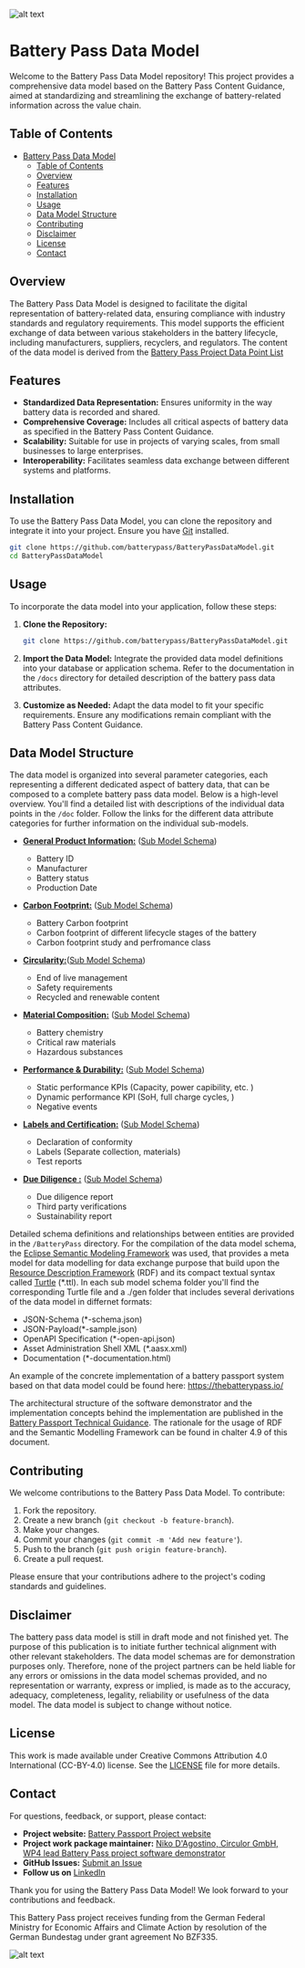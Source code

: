 
![alt text](logo_BatteryPass_Primary.png)

# Battery Pass Data Model

Welcome to the Battery Pass Data Model repository! This project provides a comprehensive data model based on the Battery Pass Content Guidance, aimed at standardizing and streamlining the exchange of battery-related information across the value chain.

## Table of Contents
- [Battery Pass Data Model](#battery-pass-data-model)
  - [Table of Contents](#table-of-contents)
  - [Overview](#overview)
  - [Features](#features)
  - [Installation](#installation)
  - [Usage](#usage)
  - [Data Model Structure](#data-model-structure)
  - [Contributing](#contributing)
  - [Disclaimer](#disclaimer)
  - [License](#license)
  - [Contact](#contact)

## Overview
The Battery Pass Data Model is designed to facilitate the digital representation of battery-related data, ensuring compliance with industry standards and regulatory requirements. This model supports the efficient exchange of data between various stakeholders in the battery lifecycle, including manufacturers, suppliers, recyclers, and regulators. The content of the data model is derived from the [Battery Pass Project Data Point List](https://view.officeapps.live.com/op/view.aspx?src=https%3A%2F%2Fthebatterypass.eu%2Fassets%2Fimages%2Fcontent-guidance%2Fpdf%2F2023_Battery_Passport_Data_Attributes.xlsx&wdOrigin=BROWSELINK)

## Features
- **Standardized Data Representation:** Ensures uniformity in the way battery data is recorded and shared.
- **Comprehensive Coverage:** Includes all critical aspects of battery data as specified in the Battery Pass Content Guidance.
- **Scalability:** Suitable for use in projects of varying scales, from small businesses to large enterprises.
- **Interoperability:** Facilitates seamless data exchange between different systems and platforms.

## Installation
To use the Battery Pass Data Model, you can clone the repository and integrate it into your project. Ensure you have [Git](https://git-scm.com/) installed.

```bash
git clone https://github.com/batterypass/BatteryPassDataModel.git
cd BatteryPassDataModel
```

## Usage
To incorporate the data model into your application, follow these steps:

1. **Clone the Repository:**
   ```bash
   git clone https://github.com/batterypass/BatteryPassDataModel.git
   ```

2. **Import the Data Model:**
   Integrate the provided data model definitions into your database or application schema. Refer to the documentation in the `/docs` directory for detailed description of the battery pass data attributes.

3. **Customize as Needed:**
   Adapt the data model to fit your specific requirements. Ensure any modifications remain compliant with the Battery Pass Content Guidance.

## Data Model Structure
The data model is organized into several parameter categories, each representing a different dedicated aspect of battery data, that can be composed to a complete battery pass data model. Below is a high-level overview. You'll find a detailed list with descriptions of the individual data points in the `/doc` folder. Follow the links for the different data attribute categories for further information on the individual sub-models. 

- [**General Product Information:**](https://batterypass.github.io/BatteryPassDataModel//BatteryPass/io.BatteryPass.GeneralProductInformation/1.0.0/gen/GeneralProductInformation-documentation.html) ([Sub Model Schema](https://github.com/batterypass/BatteryPassDataModel/tree/main/BatteryPass/io.BatteryPass.GeneralProductInformation/1.0.0)) 
  - Battery ID
  - Manufacturer
  - Battery status
  - Production Date

- [**Carbon Footprint:**](https://batterypass.github.io/BatteryPassDataModel//BatteryPass/io.BatteryPass.CarbonFootprint/1.0.0/gen/CarbonFootprint-documentation.html) ([Sub Model Schema](https://github.com/batterypass/BatteryPassDataModel/tree/main/BatteryPass/io.BatteryPass.CarbonFootprint/1.0.0)) 
  - Battery Carbon footprint
  - Carbon footprint of different lifecycle stages of the battery
  - Carbon footprint study and perfromance class

- [**Circularity:**](https://batterypass.github.io/BatteryPassDataModel//BatteryPass/io.BatteryPass.Circularity/1.0.0/gen/Circularity-documentation.html)([Sub Model Schema](https://github.com/batterypass/BatteryPassDataModel/tree/main/BatteryPass/io.BatteryPass.Circularity/1.0.0)) 
  - End of live management
  - Safety requirements
  - Recycled and renewable content

- [**Material Composition:**](https://batterypass.github.io/BatteryPassDataModel//BatteryPass/io.BatteryPass.MaterialComposition/1.0.0/gen/MaterialComposition-documentation.html) ([Sub Model Schema](https://github.com/batterypass/BatteryPassDataModel/tree/main/BatteryPass/io.BatteryPass.MaterialComposition/1.0.0)) 
  - Battery chemistry
  - Critical raw materials
  - Hazardous substances

- [**Performance & Durability:**](https://batterypass.github.io/BatteryPassDataModel//BatteryPass/io.BatteryPass.Performance/1.0.0/gen/PerformanceAndDurability-documentation.html) ([Sub Model Schema](https://github.com/batterypass/BatteryPassDataModel/tree/main/BatteryPass/io.BatteryPass.Performance/1.0.0)) 
  - Static performance KPIs (Capacity, power capibility, etc. )
  - Dynamic performance KPI (SoH, full charge cycles, )
  - Negative events

- [**Labels and Certification:**](https://batterypass.github.io/BatteryPassDataModel//BatteryPass/io.BatteryPass.Labels/1.0.0/gen/Labels-documentation.html) ([Sub Model Schema](https://github.com/batterypass/BatteryPassDataModel/tree/main/BatteryPass/io.BatteryPass.Labels/1.0.0)) 
  - Declaration of conformity
  - Labels (Separate collection, materials)
  - Test reports

- [**Due Diligence :**](https://batterypass.github.io/BatteryPassDataModel//BatteryPass/io.BatteryPass.DueDiligence/1.0.0/gen/SupplyChainDueDiligence-documentation.html) ([Sub Model Schema](https://github.com/batterypass/BatteryPassDataModel/tree/main/BatteryPass/io.BatteryPass.DueDilligence/1.0.0))  
  - Due diligence report
  - Third party verifications
  - Sustainability report
  
Detailed schema definitions and relationships between entities are provided in the `/BatteryPass` directory. 
For the compilation of the data model schema, the [Eclipse Semantic Modeling Framework](https://eclipse-esmf.github.io/esmf-documentation/index.html) was used, that provides a meta model for data modelling for data exchange purpose that build upon the [Resource Description Framework](https://www.w3.org/TR/rdf11-concepts/) (RDF) and its compact textual syntax called [Turtle](https://www.w3.org/TR/turtle/) (*.ttl). In each sub model schema folder you'll find the corresponding Turtle file and a ./gen folder that includes several derivations of the data model in differnet formats:
  - JSON-Schema (*-schema.json)
  - JSON-Payload(*-sample.json)
  - OpenAPI Specification (*-open-api.json)
  - Asset Administration Shell XML (*.aasx.xml)
  - Documentation (*-documentation.html)

An example of the concrete implementation of a battery passport system based on that data model could be found here: https://thebatterypass.io/

The architectural structure of the software demonstrator and the implementation concepts behind the implementation are published in the [Battery Passport Technical Guidance](https://thebatterypass.eu/assets/images/technical-guidance/pdf/2024_BatteryPassport_Technical_Guidance.pdf). The rationale for the usage of RDF and the Semantic Modelling Framework can be found in chalter 4.9 of this document.

## Contributing
We welcome contributions to the Battery Pass Data Model. To contribute:

1. Fork the repository.
2. Create a new branch (`git checkout -b feature-branch`).
3. Make your changes.
4. Commit your changes (`git commit -m 'Add new feature'`).
5. Push to the branch (`git push origin feature-branch`).
6. Create a pull request.

Please ensure that your contributions adhere to the project's coding standards and guidelines.

## Disclaimer
The battery pass data model is still in draft mode and not finished yet. The purpose of this publication is to initiate further technical alignment with other relevant stakeholders. The data model schemas are for demonstration purposes only. Therefore, none of the project partners can be held liable for any errors or omissions in the data model schemas provided, and no representation or warranty, express or implied, is made as to the accuracy, adequacy, completeness, legality, reliability or usefulness of the data model. The data model is subject to change without notice.

## License
This work is made available under Creative Commons Attribution 4.0 International (CC-BY-4.0) license. See the [LICENSE](https://creativecommons.org/licenses/by/4.0/legalcode) file for more details.

## Contact
For questions, feedback, or support, please contact:
- **Project website:** [Battery Passport Project website](https://thebatterypass.eu/)
- **Project work package maintainer:** [Niko D'Agostino, Circulor GmbH, WP4 lead Battery Pass project software demonstrator](mailto:nd@circulor.com)
- **GitHub Issues:** [Submit an Issue](https://github.com/batterypass/BatteryPassDataModel/issues)
- **Follow us on** [LinkedIn](https://www.linkedin.com/company/batterypass/)

Thank you for using the Battery Pass Data Model! We look forward to your contributions and feedback.

This Battery Pass project receives funding from the German Federal Ministry for Economic Affairs and Climate Action by resolution of the German Bundestag under grant agreement No BZF335.

![alt text](logo_BMWK_EN.png)
